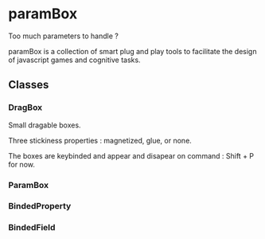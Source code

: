 # paramBox

Too much parameters to handle ? 

paramBox is a collection of smart plug and play tools to facilitate the design of javascript games and cognitive tasks.

## Classes

### DragBox

Small dragable boxes. 

Three stickiness properties : magnetized, glue, or none.

The boxes are keybinded and appear and disapear on command : Shift + P for now.


### ParamBox

### BindedProperty

### BindedField
